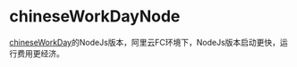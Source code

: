 # chineseWorkDayNode
[chineseWorkDay](https://github.com/minioreo/chineseWorkDay)的NodeJs版本，阿里云FC环境下，NodeJs版本启动更快，运行费用更经济。
